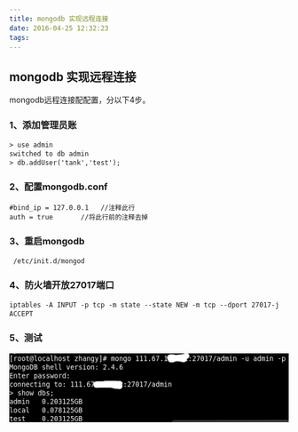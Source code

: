 ```yaml
---
title: mongodb 实现远程连接
date: 2016-04-25 12:32:23
tags:
---
```

## mongodb 实现远程连接


mongodb远程连接配配置，分以下4步。
### 1、添加管理员账

    > use admin
    switched to db admin
    > db.addUser('tank','test');
### 2、配置mongodb.conf

    #bind_ip = 127.0.0.1   //注释此行
    auth = true       //将此行前的注释去掉

### 3、重启mongodb

     /etc/init.d/mongod
### 4、防火墙开放27017端口
    iptables -A INPUT -p tcp -m state --state NEW -m tcp --dport 27017-j ACCEPT
### 5、测试
<img src="/mongodb-实现远程连接/2014722101724369.png">
